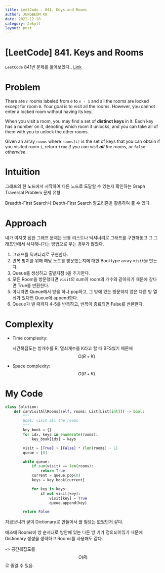 ```yaml
---
title: LeetCode - 841. Keys and Rooms
author: JUNGBEOM KO
date: 2022-12-28
category: Jekyll
layout: post
---
```


# [LeetCode] 841. Keys and Rooms

`LeetCode` 841번 문제를 풀어보았다.. [Link](https://leetcode.com/problems/keys-and-rooms/)



# Problem

There are `n` rooms labeled from `0` to `n - 1` and all the rooms are locked except for room `0`. Your goal is to visit all the rooms. However, you cannot enter a locked room without having its key.

When you visit a room, you may find a set of **distinct keys** in it. Each key has a number on it, denoting which room it unlocks, and you can take all of them with you to unlock the other rooms.

Given an array `rooms` where `rooms[i]` is the set of keys that you can obtain if you visited room `i`, return `true` *if you can visit **all** the rooms, or* `false` *otherwise*.



# Intuition

그래프의 한 노드에서 시작하여 다른 노드로 도달할 수 있는지 확인하는 Graph Traversal Problem 문제 유형.

Breadth-First Search나 Depth-First Search 알고리즘을 활용하여 풀 수 있다.



# Approach

내가 여지껏 접한 그래프 문제는 보통 리스트나 딕셔너리로 그래프를 구현해놓고 그 그래프안에서 서치해나가는 방법으로 푸는 경우가 많았다.

1. 그래프를 딕셔너리로 구현한다.
2. 반복 방지를 위해 해당 노드를 방문했는지에 대한 Bool type array `visit`을 만든다.
3. Queue를 생성하고 출발지점 `0`을 추가한다.
4. 모든 Room을 방문했다면 `visit`의 sum이 room의 개수와 같아지기 때문에 같다면 True를 반환한다.
5. 아니라면 Queue에서 방을 하나 pop하고, 그 방에 있는 방문하지 않은 다른 방 열쇠가 있다면 Queue에 append한다.
6. Queue가 빌 때까지 4-5를 반복하고, 반복이 종료되면 False를 반환한다.



# Complexity
- Time complexity:

  시간복잡도는 방개수를 R, 열쇠개수를 K라고 할 때 BFS썼기 때문에 $$O(R+K)$$

- Space complexity:
  $$O(R+K)$$

  

# My Code

```python
class Solution:
    def canVisitAllRooms(self, rooms: List[List[int]]) -> bool:
        """
        Goal: visit all the rooms
        """
        key_book = {}
        for idx, keys in enumerate(rooms):
            key_book[idx] = keys

        visit = [True] + [False] * (len(rooms) - 1)
        queue = [0]

        while queue:
            if sum(visit) == len(rooms):
                return True
            current = queue.pop(0)
            keys = key_book[current]

            for key in keys:
                if not visit[key]:
                    visit[key] = True
                    queue.append(key)

        return False
```

지금보니까 굳이 Dictionary로 만들어서 풀 필요는 없었던거 같다.

애초에 Rooms에 방 순서대로 방안에 있는 다른 방 키가 정의되어있기 때문에 Dictionary 생성을 생략하고 Rooms를 사용해도 같다.

-> 공간복잡도를 $$O(R)$$로 줄일 수 있음.
